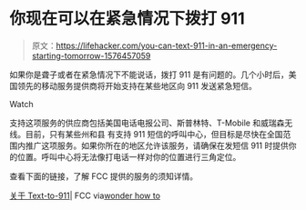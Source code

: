# 你现在可以在紧急情况下拨打 911

> 原文：<https://lifehacker.com/you-can-text-911-in-an-emergency-starting-tomorrow-1576457059>

如果你是聋子或者在紧急情况下不能说话，拨打 911 是有问题的。几个小时后，美国领先的移动服务提供商将开始支持在某些地区向 911 发送紧急短信。

Watch

支持这项服务的供应商包括美国电话电报公司、斯普林特、T-Mobile 和威瑞森无线。目前，只有某些州和县 有支持 911 短信的呼叫中心，但目标是尽快在全国范围内推广这项服务。如果你所在的地区允许该服务，请确保在发短信 911 时提供你的位置。呼叫中心将无法像打电话一样对你的位置进行三角定位。

查看下面的链接，了解 FCC 提供的服务的须知详情。

[关于 Text-to-911](http://www.fcc.gov/text-to-911)| FCC via[wonder how to](http://smartphones.wonderhowto.com/how-to/emergency-911-text-messaging-coming-may-15th-all-u-s-carriers-0154911/)